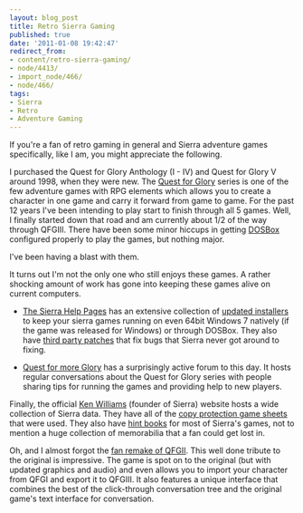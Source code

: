 ```yaml
---
layout: blog_post
title: Retro Sierra Gaming
published: true
date: '2011-01-08 19:42:47'
redirect_from:
- content/retro-sierra-gaming/
- node/4413/
- import_node/466/
- node/466/
tags:
- Sierra
- Retro
- Adventure Gaming
---
```


If you're a fan of retro gaming in general and Sierra adventure games specifically, like I am, you might appreciate the following. 

I purchased the Quest for Glory Anthology (I - IV) and Quest for Glory V around 1998, when they were new. The [Quest for Glory](http://en.wikipedia.org/wiki/Quest_for_Glory) series is one of the few adventure games with RPG elements which allows you to create a character in one game and carry it forward from game to game. For the past 12 years I've been intending to play start to finish through all 5 games. Well, I finally started down that road and am currently about 1/2 of the way through QFGIII. There have been some minor hiccups in getting [DOSBox](http://www.dosbox.com) configured properly to play the games, but nothing major. 

I've been having a blast with them. 

It turns out I'm not the only one who still enjoys these games. A rather shocking amount of work has gone into keeping these games alive on current computers. 

 * [The Sierra Help Pages](http://sierrahelp.com/) has an extensive collection of [updated installers](http://sierrahelp.com/Patches-Updates/NewSierraInstallers.html) to keep your sierra games running on even 64bit Windows 7 natively (if the game was released for Windows) or through DOSBox. They also have [third party patches](http://sierrahelp.com/Patches-Updates/Patches-Updates.html) that fix bugs that Sierra never got around to fixing. 
 
 * [Quest for more Glory](http://www.questformoreglory.com/) has a surprisingly active forum to this day. It hosts regular conversations about the Quest for Glory series with people sharing tips for running the games and providing help to new players. 
 
Finally, the official [Ken Williams](http://www.sierragamers.com/) (founder of Sierra) website hosts a wide collection of Sierra data. They have all of the [copy protection game sheets](http://www.sierragamers.com/aspx/m/634055) that were used. They also have [hint books](http://www.sierragamers.com/aspx/m/629854) for most of Sierra's games, not to mention a huge collection of memorabilia that a fan could get lost in. 

Oh, and I almost forgot the [fan remake of QFGII](http://www.agdinteractive.com/games/qfg2/). This well done tribute to the original is impressive. The game is spot on to the original (but with updated graphics and audio) and even allows you to import your character from QFGI and export it to QFGIII. It also features a unique interface that combines the best of the click-through conversation tree and the original game's text interface for conversation.

